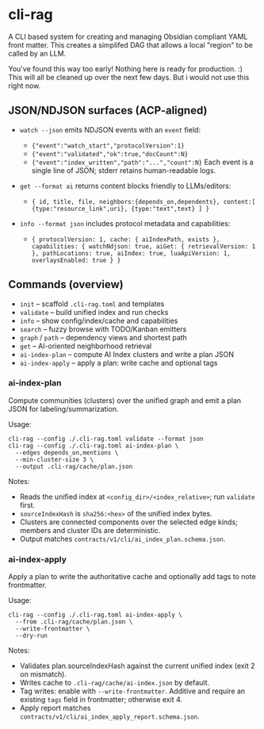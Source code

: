 # cli-rag

A CLI based system for creating and managing Obsidian compliant YAML front matter. This creates a simplifed DAG that allows a local "region" to be called by an LLM.

You've found this way too early! Nothing here is ready for production. :) This will all be cleaned up over the next few days. But i would not use this right now.

## JSON/NDJSON surfaces (ACP-aligned)

- `watch --json` emits NDJSON events with an `event` field:
  - `{"event":"watch_start","protocolVersion":1}`
  - `{"event":"validated","ok":true,"docCount":N}`
  - `{"event":"index_written","path":"...","count":N}`
  Each event is a single line of JSON; stderr retains human-readable logs.

- `get --format ai` returns content blocks friendly to LLMs/editors:
  - `{ id, title, file, neighbors:{depends_on,dependents}, content:[ {type:"resource_link",uri}, {type:"text",text} ] }`

- `info --format json` includes protocol metadata and capabilities:
  - `{ protocolVersion: 1, cache: { aiIndexPath, exists }, capabilities: { watchNdjson: true, aiGet: { retrievalVersion: 1 }, pathLocations: true, aiIndex: true, luaApiVersion: 1, overlaysEnabled: true } }`

## Commands (overview)

- `init` – scaffold `.cli-rag.toml` and templates
- `validate` – build unified index and run checks
- `info` – show config/index/cache and capabilities
- `search` – fuzzy browse with TODO/Kanban emitters
- `graph` / `path` – dependency views and shortest path
- `get` – AI-oriented neighborhood retrieval
- `ai-index-plan` – compute AI Index clusters and write a plan JSON
- `ai-index-apply` – apply a plan: write cache and optional tags

### ai-index-plan

Compute communities (clusters) over the unified graph and emit a plan JSON for labeling/summarization.

Usage:

```
cli-rag --config ./.cli-rag.toml validate --format json
cli-rag --config ./.cli-rag.toml ai-index-plan \
  --edges depends_on,mentions \
  --min-cluster-size 3 \
  --output .cli-rag/cache/plan.json
```

Notes:
- Reads the unified index at `<config_dir>/<index_relative>`; run `validate` first.
- `sourceIndexHash` is `sha256:<hex>` of the unified index bytes.
- Clusters are connected components over the selected edge kinds; members and cluster IDs are deterministic.
- Output matches `contracts/v1/cli/ai_index_plan.schema.json`.

### ai-index-apply

Apply a plan to write the authoritative cache and optionally add tags to note frontmatter.

Usage:

```
cli-rag --config ./.cli-rag.toml ai-index-apply \
  --from .cli-rag/cache/plan.json \
  --write-frontmatter \
  --dry-run
```

Notes:
- Validates plan.sourceIndexHash against the current unified index (exit 2 on mismatch).
- Writes cache to `.cli-rag/cache/ai-index.json` by default.
- Tag writes: enable with `--write-frontmatter`. Additive and require an existing `tags` field in frontmatter; otherwise exit 4.
- Apply report matches `contracts/v1/cli/ai_index_apply_report.schema.json`.
